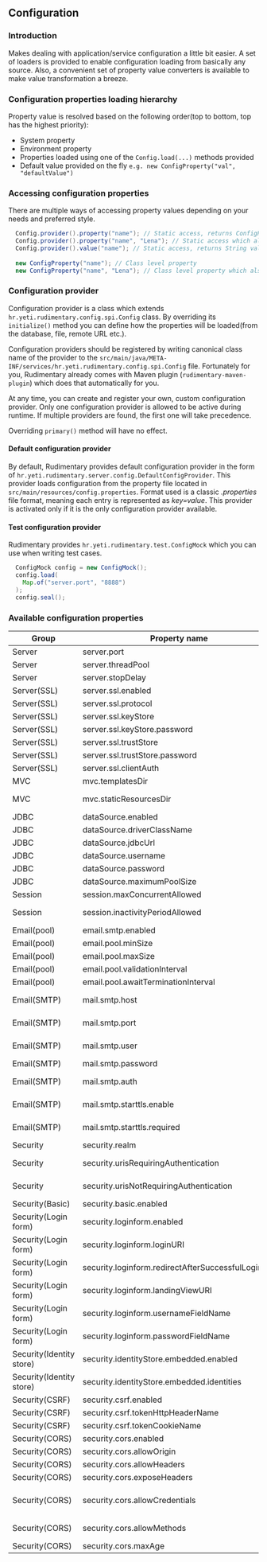 ## Configuration

### Introduction
Makes dealing with application/service configuration a little bit easier. 
A set of loaders is provided to enable configuration loading from basically any source.
Also, a convenient set of property value converters is available to make value transformation a breeze.


### Configuration properties loading hierarchy
Property value is resolved based on the following order(top to bottom, top has the highest priority):

* System property
* Environment property
* Properties loaded using one of the `Config.load(...)` methods provided
* Default value provided on the fly `e.g. new ConfigProperty("val", "defaultValue")`

### Accessing configuration properties
There are multiple ways of accessing property values depending on your needs and preferred style.

```java
  Config.provider().property("name"); // Static access, returns ConfigProperty instance
  Config.provider().property("name", "Lena"); // Static access which also sets default value if no property is found within provider, returns ConfigProperty instance
  Config.provider().value("name"); // Static access, returns String value
    
  new ConfigProperty("name"); // Class level property
  new ConfigProperty("name", "Lena"); // Class level property which also sets default value if no property is found within provider
```

### Configuration provider
Configuration provider is a class which extends `hr.yeti.rudimentary.config.spi.Config` class.
By overriding its `initialize()` method you can define how the properties will be loaded(from the database, file, remote URL etc.).

Configuration providers should be registered by writing canonical class name of the provider to the `src/main/java/META-INF/services/hr.yeti.rudimentary.config.spi.Config` file.
Fortunately for you, Rudimentary already comes with Maven plugin (`rudimentary-maven-plugin`) which does that automatically for you.

At any time, you can create and register your own, custom configuration provider.
Only one configuration provider is allowed to be active during runtime. If multiple providers are found, the first one will take precedence.

Overriding `primary()` method will have no effect.

#### Default configuration provider
By default, Rudimentary provides default configuration provider in the form of `hr.yeti.rudimentary.server.config.DefaultConfigProvider`. This provider loads configuration from the property file located in `src/main/resources/config.properties`. Format used is a classic *.properties* file format, meaning each entry is represented as *key=value*. This provider is activated only if it is the only configuration provider available.

#### Test configuration provider
Rudimentary provides `hr.yeti.rudimentary.test.ConfigMock` which you can use when writing test cases.

```java
  ConfigMock config = new ConfigMock();
  config.load(
    Map.of("server.port", "8888")
  );
  config.seal();
```

### Available configuration properties

| Group        | Property name        | Default value           |  Description           |
| ------------ | ------------- | ------------- | ----- |
| Server | server.port     | 8888 | Http server port |
| Server | server.threadPool     | 25 | Maximum number of threads that can be processed by server at a time |
| Server | server.stopDelay     | 0 | Maximum time in seconds to wait until requests have finished |
| Server(SSL) | server.ssl.enabled     | false | Enable SSL |
| Server(SSL) | server.ssl.protocol    | TLS | SSL protocol to be used |
| Server(SSL) | server.ssl.keyStore     |  | Key store used for SSL |
| Server(SSL) | server.ssl.keyStore.password    |  | Key store password|
| Server(SSL) | server.ssl.trustStore    | | Trust store used for SSL |
| Server(SSL) | server.ssl.trustStore.password     | | Trust store password |
| Server(SSL) | server.ssl.clientAuth     | false | Should client authentication be required |
| MVC | mvc.templatesDir     | view | Directory where views are located (under src/main/resources) |
| MVC | mvc.staticResourcesDir    | static | Directory where static resources are located (under src/main/resources) |
| JDBC | dataSource.enabled     | false | Enable JDBC data source |
| JDBC | dataSource.driverClassName     |  | JDBC driver class name |
| JDBC | dataSource.jdbcUrl     |  | JDBC url string |
| JDBC | dataSource.username     |  | Database username |
| JDBC | dataSource.password     |  | Database password |
| JDBC | dataSource.maximumPoolSize     | 25 | JDBC connection pool size |
| Session | session.maxConcurrentAllowed     | 25 | Number of concurrent sessions allowed |
| Session | session.inactivityPeriodAllowed     | 1800 | Maximum time allowed between two consequent requests in seconds before session is invalidated |
| Email(pool) | email.smtp.enabled     | false | Enable SMTP |
| Email(pool) | email.pool.minSize     | 25 | Minimim number of javax.mail.Session in the pool |
| Email(pool) | email.pool.maxSize    | 50 | MAximum number of javax.mail.Session in the pool |
| Email(pool) | email.pool.validationInterval     | 30 | Time between two checks of pool status |
| Email(pool) | email.pool.awaitTerminationInterval     | 15 | Time to wait for tasks to finish before termination |
| Email(SMTP) | mail.smtp.host     |  | https://javaee.github.io/javamail/docs/api/com/sun/mail/smtp/package-summary.html |
| Email(SMTP) | mail.smtp.port     |  | https://javaee.github.io/javamail/docs/api/com/sun/mail/smtp/package-summary.html |
| Email(SMTP) | mail.smtp.user     |  | https://javaee.github.io/javamail/docs/api/com/sun/mail/smtp/package-summary.html |
| Email(SMTP) | mail.smtp.password     |  | SMTP user password |
| Email(SMTP) | mail.smtp.auth     |  | https://javaee.github.io/javamail/docs/api/com/sun/mail/smtp/package-summary.html |
| Email(SMTP) | mail.smtp.starttls.enable     |  | https://javaee.github.io/javamail/docs/api/com/sun/mail/smtp/package-summary.html |
| Email(SMTP) | mail.smtp.starttls.required     |  | https://javaee.github.io/javamail/docs/api/com/sun/mail/smtp/package-summary.html |
| Security | security.realm     | default | Realm name |
| Security | security.urisRequiringAuthentication     | | Comma separated list of URIs(regex format allowed) for which authentication will be applied |
| Security | security.urisNotRequiringAuthentication     | | Comma separated list of URIs(regex format allowed) for which authentication will not be applied |
| Security(Basic) | security.basic.enabled    | false | Enable Basic security |
| Security(Login form) | security.loginform.enabled    | false | Enable login form security |
| Security(Login form) | security.loginform.loginURI    | /_login | Login view URI |
| Security(Login form) | security.loginform.redirectAfterSuccessfulLoginURI    | _redirectAfterSuccessfulLogin | Http endpoint which will perform redirect to the landing view |
| Security(Login form) | security.loginform.landingViewURI    |  | Where to land after successful login |
| Security(Login form) | security.loginform.usernameFieldName    | username | Login form username input field name |
| Security(Login form) | security.loginform.passwordFieldName    | password | Login form password input field name |
| Security(Identity store) | security.identityStore.embedded.enabled     | false | Enable in memory identity store. |
| Security(Identity store) | security.identityStore.embedded.identities    |  | In memory identity store users definitions  |
| Security(CSRF) | security.csrf.enabled     | false | Enabel CSRF protection |
| Security(CSRF) | security.csrf.tokenHttpHeaderName     | X-CSRF-TOKEN | CSRF token http header name |
| Security(CSRF) | security.csrf.tokenCookieName     | CSRF-TOKEN | CSRF token http cookie name |
| Security(CORS) | security.cors.enabled    | false | Enable CORS |
| Security(CORS) | security.cors.allowOrigin     | * | Comma separated list of origins allowed |
| Security(CORS) | security.cors.allowHeaders    | origin, accept, content-type | Comma separated list of http headers allowed |
| Security(CORS) | security.cors.exposeHeaders     | location, info | Comma separated list of exposed http headers as part of the response |
| Security(CORS) | security.cors.allowCredentials    | true | Indicates whether or not cross-site Access-Control requests should be made using credentials such as cookies, authorization headers or TLS client certificates |
| Security(CORS) | security.cors.allowMethods     | GET, POST, PUT, DELETE, OPTIONS, HEAD, TRACE | List of allowed http methods |
| Security(CORS) | security.cors.maxAge     | 3600 | Indicates how long the results of a preflight request can be cached. |









